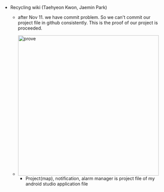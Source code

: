 + Recycling wiki (Taehyeon Kwon, Jaemin Park)

  + after Nov 11. we have commit problem. So we can't commit our project file in github consistently. This is the proof of our project is proceeded.

  + <img width="440" alt="prove" src="https://user-images.githubusercontent.com/74909565/146406625-86315f97-d906-4e6d-a0f2-30db9ef48ddd.png">

    + Project(map), notification, alarm manager is project file of my android studio application file
